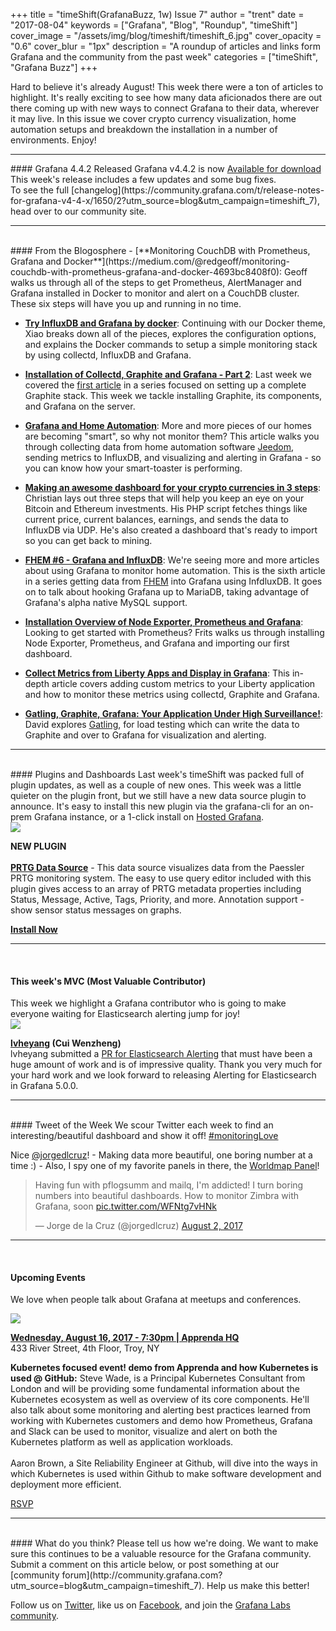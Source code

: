 +++
title = "timeShift(GrafanaBuzz, 1w) Issue 7"
author = "trent"
date = "2017-08-04"
keywords = ["Grafana", "Blog", "Roundup", "timeShift"]
cover_image = "/assets/img/blog/timeshift/timeshift_6.jpg"
cover_opacity = "0.6"
cover_blur = "1px"
description = "A roundup of articles and links form Grafana and the community from the past week"
categories = ["timeShift", "Grafana Buzz"]
+++

Hard to believe it's already August! This week there were a ton of articles to highlight. It's really exciting to see how many data aficionados there are out there coming up with new ways to connect Grafana to their data, wherever it may live. In this issue we cover crypto currency visualization, home automation setups and breakdown the installation in a number of environments. Enjoy!
<br />
<!-- <hr />
<div>
	<div class="row row--md-gutters blog-plugin-grid">
		<div class="col col--sm-4 blog-plugin-grid__item">
			<img style="border-radius: 0; width: 240px;" src="/assets/img/blog/timeshift/grafanacon_eu_announcement.png" />
		</div>
		<div class="col col--sm-8 blog-plugin-grid__item">
			<h4>GrafanaCon EU Announced!</h4>
			<p>
				GrafanaCon is a two-day event with talks centered around Grafana and the surrounding ecosystem. 
				<br />
				<br />
				We are excited to announce the next GrafanaCon will be traveling to <strong>Amsterdam, Netherlands, March 1-2, 2018!</strong> We will be adding details shortly, but the <a href="http://grafana.com/grafanacon-cfp?utm_source=blog&utm_campaign=timeshift_7">Call for Papers</a> is officially open.
			</p>
			<p>
				<a class="btn btn-outline btn-small" href="http://grafana.com/grafanacon-cfp?utm_source=blog&utm_campaign=timeshift_7" target="_blank"><strong>I'd Like to Speak at GrafanaCon</strong></a>
			</p>
		</div>
	</div>
</div> -->
<hr />
#### Grafana 4.4.2 Released
Grafana v4.4.2 is now <a href="https://grafana.com/grafana/download?utm_source=blog&utm_campaign=timeshift_7" target="_blank" class="btn btn-inline btn--primary">Available for download</a>
<br/>This week's release includes a few updates and some bug fixes.
<br/>To see the full [changelog](https://community.grafana.com/t/release-notes-for-grafana-v4-4-x/1650/2?utm_source=blog&utm_campaign=timeshift_7), head over to our community site.

<hr />
<br />
#### From the Blogosphere
- [**Monitoring CouchDB with Prometheus, Grafana and Docker**](https://medium.com/@redgeoff/monitoring-couchdb-with-prometheus-grafana-and-docker-4693bc8408f0): Geoff walks us through all of the steps to get Prometheus, AlertManager and Grafana installed in Docker to monitor and alert on a CouchDB cluster. These six steps will have you up and running in no time.

- [**Try InfluxDB and Grafana by docker**](https://blog.laputa.io/try-influxdb-and-grafana-by-docker-6b4d50c6a446): Continuing with our Docker theme, Xiao breaks down all of the pieces, explores the configuration options, and explains the Docker commands to setup a simple monitoring stack by using collectd, InfluxDB and Grafana.

- [**Installation of Collectd, Graphite and Grafana - Part 2**](https://mnt-tech.fr/blog/installation-collectd-graphite-grafana-partie-1/): Last week we covered the [first article](https://mnt-tech.fr/blog/installation-collectd-graphite-grafana-partie-1/) in a series focused on setting up a complete Graphite stack. This week we tackle installing Graphite, its components, and Grafana on the server.

- [**Grafana and Home Automation**](https://carmagnole.ovh/grafana-et-la-domotique.htm): More and more pieces of our homes are becoming "smart", so why not monitor them? This article walks you through collecting data from home automation software [Jeedom](https://www.jeedom.com/site/fr/), sending metrics to InfluxDB, and visualizing and alerting in Grafana - so you can know how your smart-toaster is performing.

- [**Making an awesome dashboard for your crypto currencies in 3 steps**](https://blog.haschek.at/2017/making-an-awesome-dashboard-for-your-crypto.html): Christian lays out three steps that will help you keep an eye on your Bitcoin and Ethereum investments. His PHP script fetches things like current price, current balances, earnings, and sends the data to InfluxDB via UDP. He's also created a dashboard that's ready to import so you can get back to mining.

- [**FHEM #6 - Grafana and InfluxDB**](https://www.frombeyond.de/2017/fhem-6-grafana-und-influxdb/): We're seeing more and more articles about using Grafana to monitor home automation. This is the sixth article in a series getting data from [FHEM](https://fhem.de/) into Grafana using InfdluxDB. It goes on to talk about hooking Grafana up to MariaDB, taking advantage of Grafana's alpha native MySQL support.

- [**Installation Overview of Node Exporter, Prometheus and Grafana**](https://fritshoogland.wordpress.com/2017/07/31/installation-overview-of-node_exporter-prometheus-and-grafana/): Looking to get started with Prometheus? Frits walks us through installing Node Exporter, Prometheus, and Grafana and importing our first dashboard.

- [**Collect Metrics from Liberty Apps and Display in Grafana**](https://developer.ibm.com/wasdev/docs/collect-metrics-from-liberty-apps-and-display-in-grafana/): This in-depth article covers adding custom metrics to your Liberty application and how to monitor these metrics using collectd, Graphite and Grafana.

- [**Gatling, Graphite, Grafana: Your Application Under High Surveillance!**](https://blog.netapsys.fr/gatling-graphite-grafana-votre-application-sous-haute-surveillance/): David explores [Gatling](http://gatling.io/), for load testing which can write the data to Graphite and over to Grafana for visualization and alerting.

<hr />
<br />
#### Plugins and Dashboards
Last week's timeShift was packed full of plugin updates, as well as a couple of new ones. This week was a little quieter on the plugin front, but we still have a new data source plugin to announce. It's easy to install this new plugin via the grafana-cli for an on-prem Grafana instance, or a 1-click install on <a href="https://grafana.com/cloud/grafana?utm_source=blog&utm_campaign=timeshift_7" target="_blank">Hosted Grafana</a>.

<div class="blog-plugin">
	<div class="row row--md-gutters blog-plugin-grid">
		<div class="col col--sm-2 blog-plugin-grid__item">
			<img src="https://grafana.com/api/plugins/jasonlashua-prtg-datasource/versions/4.0.3/logos/large" />
		</div>
		<div class="col col--sm-10 blog-plugin-grid__item">
			<p>
				<div class="new-plugin-tag"><strong>NEW PLUGIN</strong></div><br/>
				<a href="https://grafana.com/plugins/jasonlashua-prtg-datasource?utm_source=blog&utm_campaign=timeshift_7" target="_blank"><strong>PRTG Data Source</strong></a> - This data source visualizes data from the Paessler PRTG monitoring system. The easy to use query editor included with this plugin gives access to an array of PRTG metadata properties including Status, Message, Active, Tags, Priority, and more. Annotation support  - show sensor status messages on graphs.
			</p>
			<p>
				<a class="btn btn-outline btn-small" href="https://grafana.com/plugins/jasonlashua-prtg-datasource?utm_source=blog&utm_campaign=timeshift_7" target="_blank"><strong>Install Now</strong></a>
			</p>
		</div>
	</div>
</div>

<hr />
<br />

<h4>This week's MVC (Most Valuable Contributor)</h4>
This week we highlight a Grafana contributor who is going to make everyone waiting for Elasticsearch alerting jump for joy!

<div class="blog-plugin">
	<div class="row row--md-gutters blog-plugin-grid">
		<div class="col col--sm-2 blog-plugin-grid__item">
			<img class="mvc" src="https://avatars2.githubusercontent.com/u/2982748?v=4&s=460" />
		</div>
		<div class="col col--sm-10 blog-plugin-grid__item">
			<p>
				<strong><a href="https://github.com/lvheyang" target="_blank">lvheyang</a> (Cui Wenzheng)</strong><br/>
				lvheyang submitted a <a href="https://github.com/grafana/grafana/pull/8934">PR for Elasticsearch Alerting</a> that must have been a huge amount of work and is of impressive quality. Thank you very much for your hard work and we look forward to releasing Alerting for Elasticsearch in Grafana 5.0.0.
			</p>
		</div>
	</div>
</div>

<hr />
<br />
#### Tweet of the Week
We scour Twitter each week to find an interesting/beautiful dashboard and show it off! <a href="https://twitter.com/hashtag/monitoringlove?src=hash" target="_blank">#monitoringLove</a>
<p>Nice <a href="https://twitter.com/jorgedlcruz">@jorgedlcruz</a>! - Making data more beautiful, one boring number at a time :) -  Also, I spy one of my favorite panels in there, the <a href="https://grafana.com/plugins/grafana-worldmap-panel?utm_source=blog&utm_campaign=timeshift_7">Worldmap Panel</a>! 

<blockquote class="twitter-tweet" data-lang="en"><p lang="en" dir="ltr">Having fun with pflogsumm and mailq, I&#39;m addicted! I turn boring numbers into beautiful dashboards. How to monitor Zimbra with Grafana, soon <a href="https://t.co/WFNtg7vHNk">pic.twitter.com/WFNtg7vHNk</a></p>&mdash; Jorge de la Cruz (@jorgedlcruz) <a href="https://twitter.com/jorgedlcruz/status/892841000569360384">August 2, 2017</a></blockquote>
<script async src="//platform.twitter.com/widgets.js" charset="utf-8"></script>
<hr />
<br />

#### Upcoming Events
We love when people talk about Grafana at meetups and conferences.

<div class="blog-plugin">
	<div class="row row--md-gutters blog-plugin-grid">
		<div class="col col--sm-2 blog-plugin-grid__item">
			<img class="mvc" src="/assets/img/blog/timeshift/meetup.jpg" />
		</div>
		<div class="col col--sm-10 blog-plugin-grid__item">
			<p> 
				<a href="https://www.meetup.com/Google-Developer-Group-of-the-Capital-Region/events/242208699/"><strong>Wednesday, August 16, 2017 - 7:30pm | Apprenda HQ
</strong></a> 
				<br />
				433 River Street, 4th Floor, Troy, NY
			</p>
			<p>
				<strong>Kubernetes focused event! demo from Apprenda and how Kubernetes is used @ GitHub:</strong>
				Steve Wade, is a Principal Kubernetes Consultant from London and will be providing some fundamental information about the Kubernetes ecosystem as well as overview of its core components. He'll also talk about some monitoring and alerting best practices learned from working with Kubernetes customers and demo how Prometheus, Grafana and Slack can be used to monitor, visualize and alert on both the Kubernetes platform as well as application workloads.
				<br /><br />
				Aaron Brown, a Site Reliability Engineer at Github, will dive into the ways in which Kubernetes is used within Github to make software development and deployment more efficient.
			</p>
				<a class="btn btn-small btn-small" href="https://www.meetup.com/Google-Developer-Group-of-the-Capital-Region/events/242208699/">RSVP</a>
		</div>
	</div>
</div>

<hr />
<br />
#### What do you think?
Please tell us how we're doing. We want to make sure this continues to be a valuable resource for the Grafana community. Submit a comment on this article below, or post something at our [community forum](http://community.grafana.com?utm_source=blog&utm_campaign=timeshift_7). Help us make this better!

Follow us on [Twitter](http://twitter.com/grafana), like us on [Facebook](http://facebook.com/grafana), and join the [Grafana Labs community](http://grafana.com/signup?utm_source=blog&utm_campaign=timeshift_7).



